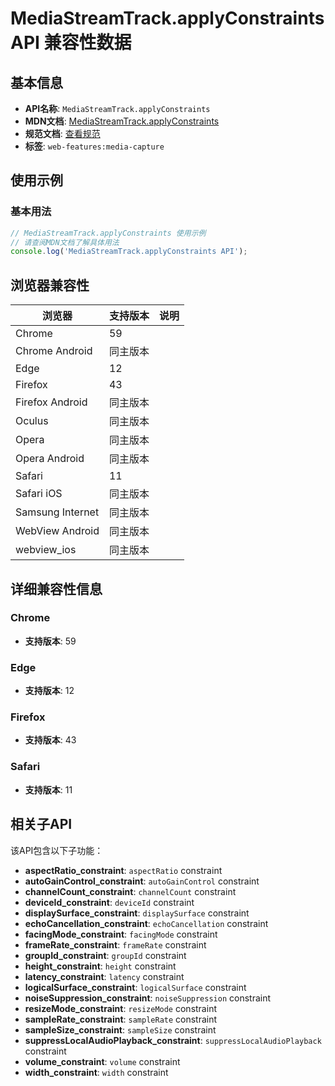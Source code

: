 # MediaStreamTrack.applyConstraints API 兼容性数据

## 基本信息

- **API名称**: `MediaStreamTrack.applyConstraints`
- **MDN文档**: [MediaStreamTrack.applyConstraints](https://developer.mozilla.org/docs/Web/API/MediaStreamTrack/applyConstraints)
- **规范文档**: [查看规范](https://w3c.github.io/mediacapture-main/#dom-mediastreamtrack-applyconstraints)
- **标签**: `web-features:media-capture`

## 使用示例

### 基本用法

```javascript
// MediaStreamTrack.applyConstraints 使用示例
// 请查阅MDN文档了解具体用法
console.log('MediaStreamTrack.applyConstraints API');
```

## 浏览器兼容性

| 浏览器 | 支持版本 | 说明 |
|--------|----------|------|
| Chrome | 59 |  |
| Chrome Android | 同主版本 |  |
| Edge | 12 |  |
| Firefox | 43 |  |
| Firefox Android | 同主版本 |  |
| Oculus | 同主版本 |  |
| Opera | 同主版本 |  |
| Opera Android | 同主版本 |  |
| Safari | 11 |  |
| Safari iOS | 同主版本 |  |
| Samsung Internet | 同主版本 |  |
| WebView Android | 同主版本 |  |
| webview_ios | 同主版本 |  |

## 详细兼容性信息

### Chrome

- **支持版本**: 59

### Edge

- **支持版本**: 12

### Firefox

- **支持版本**: 43

### Safari

- **支持版本**: 11

## 相关子API

该API包含以下子功能：

- **aspectRatio_constraint**: `aspectRatio` constraint
- **autoGainControl_constraint**: `autoGainControl` constraint
- **channelCount_constraint**: `channelCount` constraint
- **deviceId_constraint**: `deviceId` constraint
- **displaySurface_constraint**: `displaySurface` constraint
- **echoCancellation_constraint**: `echoCancellation` constraint
- **facingMode_constraint**: `facingMode` constraint
- **frameRate_constraint**: `frameRate` constraint
- **groupId_constraint**: `groupId` constraint
- **height_constraint**: `height` constraint
- **latency_constraint**: `latency` constraint
- **logicalSurface_constraint**: `logicalSurface` constraint
- **noiseSuppression_constraint**: `noiseSuppression` constraint
- **resizeMode_constraint**: `resizeMode` constraint
- **sampleRate_constraint**: `sampleRate` constraint
- **sampleSize_constraint**: `sampleSize` constraint
- **suppressLocalAudioPlayback_constraint**: `suppressLocalAudioPlayback` constraint
- **volume_constraint**: `volume` constraint
- **width_constraint**: `width` constraint

